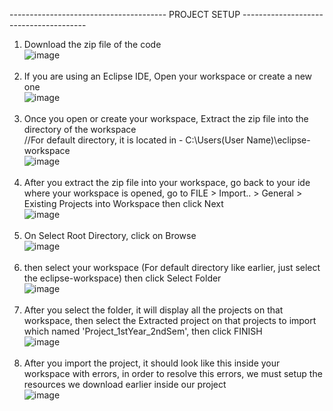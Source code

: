 --------------------------------------- PROJECT SETUP ---------------------------------------
1. Download the zip file of the code <br>
     ![image](https://github.com/christopherjonota/CC103-PROJECT-FINALS/assets/70148137/33abb40c-dc65-4de4-8aa0-58aa7cfffd2e)
   <br><br>
2. If you are using an Eclipse IDE, Open your workspace or create a new one<br>
     ![image](https://github.com/christopherjonota/CC103-PROJECT-FINALS/assets/70148137/cc35c937-21c6-4f05-886a-3faa20477254)
<br><br>
3. Once you open or create your workspace, Extract the zip file into the directory of the workspace<br>
     //For default directory, it is located in -   C:\Users\(User Name)\eclipse-workspace<br>
     ![image](https://github.com/christopherjonota/CC103-PROJECT-FINALS/assets/70148137/ca2b3e9b-702f-449c-92b3-00f0c13e11bb)
<br><br>
4. After you extract the zip file into your workspace, go back to your ide where your workspace is opened, go to FILE > Import.. > General > Existing Projects into Workspace then click Next<br>
     ![image](https://github.com/christopherjonota/CC103-PROJECT-FINALS/assets/70148137/03e838df-63e1-4ec6-aa50-0149a2ba7eca)
   <br><br>
6. On Select Root Directory, click on Browse<br>
     ![image](https://github.com/christopherjonota/CC103-PROJECT-FINALS/assets/70148137/73d08418-1d75-4f28-82b0-5653e0ae2a37)
   <br><br>
7. then select your workspace (For default directory like earlier, just select the eclipse-workspace) then click Select Folder<br>
     ![image](https://github.com/christopherjonota/CC103-PROJECT-FINALS/assets/70148137/04147573-5255-477c-a46f-c62e70e45fcc)
   <br><br>
8. After you select the folder, it will display all the projects on that workspace, then select the Extracted project on that projects to import which named 'Project_1stYear_2ndSem', then click FINISH<br>
     ![image](https://github.com/christopherjonota/CC103-PROJECT-FINALS/assets/70148137/f7ed21ce-3774-4807-8857-c1b7460998d4)
<br><br>
9. After you import the project, it should look like this inside your workspace with errors, in order to resolve this errors, we must setup the resources we download earlier inside our project<br>
     ![image](https://github.com/christopherjonota/CC103-PROJECT-FINALS/assets/70148137/99d8fefc-9e48-4d14-860c-e7bf23309292)
 
